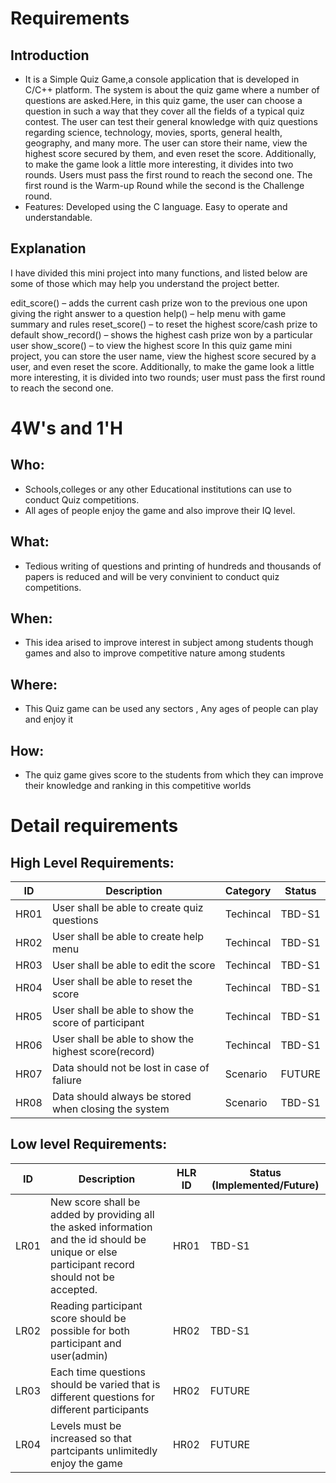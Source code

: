 # Requirements
## Introduction
* It is a Simple Quiz Game,a console application that is developed in C/C++ platform. The system is about the quiz game where a number of questions are asked.Here, in this quiz game, the user can choose a question in such a way that they cover all the fields of a typical quiz contest. The user can test their general knowledge with quiz questions regarding science, technology, movies, sports, general health, geography, and many more. The user can store their name, view the highest score secured by them, and even reset the score. Additionally, to make the game look a little more interesting, it divides into two rounds. Users must pass the first round to reach the second one.
The first round is the Warm-up Round while the second is the Challenge round.
* Features:
Developed using the C language.
Easy to operate and understandable.
## Explanation
I have divided this mini project into many functions, and listed below are some of those which may help you understand the project better.

edit_score() – adds the current cash prize won to the previous one upon giving the right answer to a question
help() – help menu with game summary and rules
reset_score() – to reset the highest score/cash prize to default
show_record() – shows the highest cash prize won by a particular user
show_score() – to view the highest score
In this quiz game mini project, you can store the user name, view the highest score secured by a user, and even reset the score. Additionally, to make the game look a little more interesting, it is divided into two rounds; user must pass the first round to reach the second one.
# 4W&#39;s and 1&#39;H

## Who:
* Schools,colleges or any other Educational institutions can use to conduct Quiz competitions.
* All ages of people enjoy the game and also improve their IQ level.

## What:
* Tedious writing of questions and printing of hundreds and thousands of papers is reduced and will be very convinient to conduct quiz competitions.

## When:
* This idea arised to improve interest in subject among students though games and also to improve competitive nature among students

## Where:
* This Quiz game can be used any sectors , Any ages of people can play and enjoy it

## How:
* The quiz game gives score to the students from which they can improve their knowledge and ranking in this competitive worlds

# Detail requirements
## High Level Requirements: 
| ID | Description | Category | Status | 
| ----- | ----- | ------- | ---------|
| HR01 | User shall be able to create quiz questions | Techincal | TBD-S1 | 
| HR02 | User shall be able to create help menu | Techincal | TBD-S1 |
| HR03 | User shall be able to edit the score | Techincal | TBD-S1 |
| HR04 | User shall be able to reset the score | Techincal | TBD-S1 |
| HR05 | User shall be able to show the score of participant | Techincal | TBD-S1 |
| HR06 | User shall be able to show the highest score(record) | Techincal | TBD-S1 |
| HR07 | Data should not be lost in case of faliure | Scenario | FUTURE |
| HR08 | Data should always be stored when closing the system | Scenario | TBD-S1 |
##  Low level Requirements:
 
| ID | Description | HLR ID | Status (Implemented/Future) |
| ------ | --------- | ------ | ----- |
| LR01 | New score shall be added by providing all the asked information and the id should be unique or else participant record should not be accepted. | HR01 | TBD-S1 |
| LR02 | Reading participant score should be possible for both participant and user(admin) | HR02 | TBD-S1 |
| LR03 | Each time questions should be varied that is different questions for different participants | HR02 | FUTURE |
| LR04 | Levels must be increased so that partcipants unlimitedly enjoy the game  | HR02 | FUTURE |

